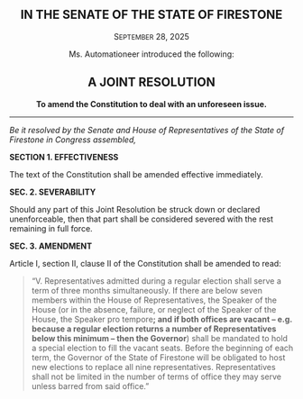 <div align="center">

## IN THE SENATE OF THE STATE OF FIRESTONE

S<small>EPTEMBER</small> 28, 2025

Ms. Automationeer introduced the following:

## **A JOINT RESOLUTION**

**To amend the Constitution to deal with an unforeseen issue.**

</div>

---

*Be it resolved by the Senate and House of Representatives of the State of Firestone in Congress assembled,*

**SECTION 1. EFFECTIVENESS**

The text of the Constitution shall be amended effective immediately.

**SEC. 2. SEVERABILITY**

Should any part of this Joint Resolution be struck down or declared unenforceable, then that part shall be considered severed with the rest remaining in full force.

**SEC. 3. AMENDMENT**

Article I, section II, clause II of the Constitution shall be amended to read:

> “V. Representatives admitted during a regular election shall serve a term of three months simultaneously. If there are below seven members within the House of Representatives, the Speaker of the House (or in the absence, failure, or neglect of the Speaker of the House, the Speaker pro tempore<b>; and if both offices are vacant – e.g. because a regular election returns a number of Representatives below this minimum – then the Governor</b>) shall be mandated to hold a special election to fill the vacant seats. Before the beginning of each term, the Governor of the State of Firestone will be obligated to host new elections to replace all nine representatives. Representatives shall not be limited in the number of terms of office they may serve unless barred from said office.”


